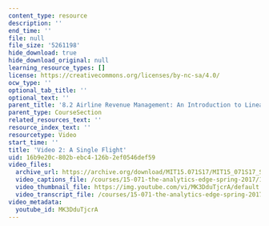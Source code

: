```yaml
---
content_type: resource
description: ''
end_time: ''
file: null
file_size: '5261198'
hide_download: true
hide_download_original: null
learning_resource_types: []
license: https://creativecommons.org/licenses/by-nc-sa/4.0/
ocw_type: ''
optional_tab_title: ''
optional_text: ''
parent_title: '8.2 Airline Revenue Management: An Introduction to Linear Optimization '
parent_type: CourseSection
related_resources_text: ''
resource_index_text: ''
resourcetype: Video
start_time: ''
title: 'Video 2: A Single Flight'
uid: 16b9e20c-802b-ebc4-126b-2ef0546def59
video_files:
  archive_url: https://archive.org/download/MIT15.071S17/MIT15_071S17_Session_8.2.02_300k.mp4
  video_captions_file: /courses/15-071-the-analytics-edge-spring-2017/1ff1e0fb4bf65b6ca8079422e2b4031a_MK3DduTjcrA.vtt
  video_thumbnail_file: https://img.youtube.com/vi/MK3DduTjcrA/default.jpg
  video_transcript_file: /courses/15-071-the-analytics-edge-spring-2017/c16495ee091d4b8af3e9f213763f282a_MK3DduTjcrA.pdf
video_metadata:
  youtube_id: MK3DduTjcrA
---
```


